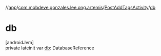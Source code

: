 //[app](../../../index.md)/[com.mobdeve.gonzales.lee.ong.artemis](../index.md)/[PostAddTagsActivity](index.md)/[db](db.md)

# db

[androidJvm]\
private lateinit var [db](db.md): DatabaseReference
